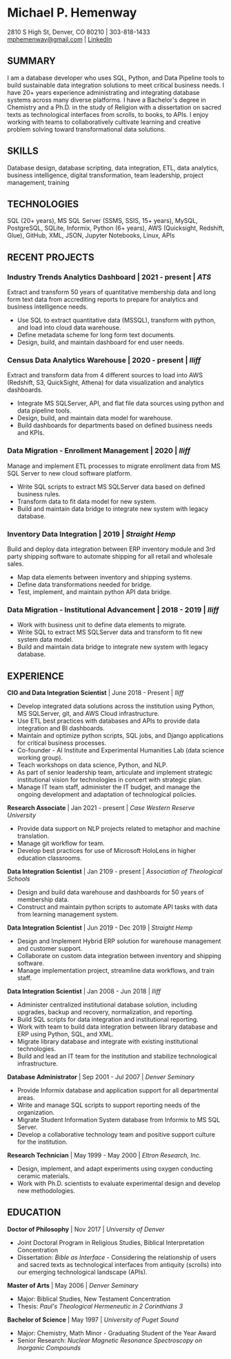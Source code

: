 # Michael P. Hemenway

2810 S High St, Denver, CO 80210 | 303-818-1433  
[mphemenway@gmail.com](mailto:mphemenway@gmail.com) | [LinkedIn](https://www.linkedin.com/in/michael-hemenway-06450515b/) 

## SUMMARY  

I am a database developer who uses SQL, Python, and Data Pipeline tools to build sustainable data integration solutions to meet critical business needs. I have 20+ years experience administrating and integrating database systems across many diverse platforms. I have a Bachelor's degree in Chemistry and a Ph.D. in the study of Religion with a dissertation on sacred texts as technological interfaces from scrolls, to books, to APIs. I enjoy working with teams to collaboratively cultivate learning and creative problem solving toward transformational data solutions. 

## SKILLS
Database design, database scripting, data integration, ETL, data analytics, business intelligence, digital transformation, team leadership, project management, training

## TECHNOLOGIES  

SQL (20+ years), MS SQL Server (SSMS, SSIS, 15+ years), MySQL, PostgreSQL, SQLite, Informix, Python (6+ years), AWS (Quicksight, Redshift, Glue), GitHub, XML, JSON, Jupyter Notebooks, Linux, APIs
    
## RECENT PROJECTS

### Industry Trends Analytics Dashboard | 2021 - present | _ATS_
Extract and transform 50 years of quantitative membership data and long form text data from accrediting reports to prepare for analytics and business intelligence needs. 

- Use SQL to extract quantitative data (MSSQL), transform with python, and load into cloud data warehouse.
- Define metadata scheme for long form text documents.
- Design, build, and maintain dashboard for end user needs.

### Census Data Analytics Warehouse | 2020 - present | _Iliff_
Extract and transform data from 4 different sources to load into AWS (Redshift, S3, QuickSight, Athena) for data visualization and analytics dashboards.

- Integrate MS SQLServer, API, and flat file data sources using python and data pipeline tools.
- Design, build, and maintain data model for warehouse.
- Build dashboards for departments based on defined business needs and KPIs.

### Data Migration - Enrollment Management | 2020 | _Iliff_
Manage and implement ETL processes to migrate enrollment data from MS SQL Server to new cloud software platform.

- Write SQL scripts to extract MS SQLServer data based on defined business rules.
- Transform data to fit data model for new system.
- Build and maintain data bridge to integrate new system with legacy database.

### Inventory Data Integration | 2019 | _Straight Hemp_
Build and deploy data integration between ERP inventory module and 3rd party shipping software to automate shipping for all retail and wholesale sales. 

- Map data elements between inventory and shipping systems.
- Define data transformations needed for bridge.
- Test, implement, and maintain python API data bridge.

### Data Migration - Institutional Advancement | 2018 - 2019 | _Iliff_

- Work with business unit to define data elements to migrate.
- Write SQL to extract MS SQLServer data and transform to fit new system data model.
- Build and maintain data bridge to integrate new system with legacy database.

## EXPERIENCE

__CIO and Data Integration Scientist__ | June 2018 - Present | _Iliff_
 
- Develop integrated data solutions across the institution using Python, MS SQLServer, git, and AWS Cloud infrastructure.
- Use ETL best practices with databases and APIs to provide data integration and BI dashboards.
- Maintain and optimize python scripts, SQL jobs, and Django applications for critical business processes. 
- Co-founder - AI Institute and Experimental Humanities Lab (data science working group).
- Teach workshops on data science, Python, and NLP.
- As part of senior leadership team, articulate and implement strategic institutional vision for technologies in concert with strategic plan.
- Manage IT team staff, administer the IT budget, and manage the ongoing development and adaptation of technological policies.

__Research Associate__ | Jan 2021 - present | _Case Western Reserve University_

- Provide data support on NLP projects related to metaphor and machine translation.
- Manage git workflow for team.
- Develop best practices for use of Microsoft HoloLens in higher education classrooms.

__Data Integration Scientist__ | Jan 2109 - present | _Association of Theological Schools_

- Design and build data warehouse and dashboards for 50 years of membership data.
- Construct and maintain python scripts to automate API tasks with data from learning management system.

__Data Integration Scientist__ | Jun 2019 - Dec 2019 | _Straight Hemp_

- Design and Implement Hybrid ERP solution for warehouse management and customer support.
- Collaborate on custom data integration between inventory and shipping software.
- Manage implementation project, streamline data workflows, and train staff. 

__Data Integration Scientist__ | Jan 2008 - Jun 2018 | _Iliff_

- Administer centralized institutional database solution, including upgrades, backup and recovery, normalization, and reporting.
- Build SQL scripts for data integration and institutional reporting.
- Work with team to build data integration between library database and ERP using Python, SQL, and XML.
- Migrate library database and integrate with existing institutional technologies.
- Build and lead an IT team for the institution and stabilize technological infrastructure.

__Database Administrator__ | Sep 2001 - Jul 2007 | _Denver Seminary_  

- Provide Informix database and application support for all departmental areas.
- Write and manage SQL scripts to support reporting needs of the organization.
- Migrate Student Information System database from Informix to MS SQL Server.
- Develop a collaborative technology team and positive support culture for the institution.

__Research Technician__ | May 1999 - May 2000 | _Eltron Research, Inc._

- Design, implement, and adapt experiments using oxygen conducting ceramic materials.
- Work with Ph.D. scientists to evaluate experimental design and develop new methodologies.

## EDUCATION  

__Doctor of Philosophy__ | Nov 2017 | _University of Denver_  

- Joint Doctoral Program in Religious Studies, Biblical Interpretation Concentration
- Dissertation: _Bible as Interface_ - Considering the relationship of users and sacred texts as technological interfaces from antiquity (scrolls) into our emerging technological landscape (APIs).

__Master of Arts__ | May 2006 | _Denver Seminary_  

- Major: Biblical Studies, New Testament Concentration
- Thesis: _Paul's Theological Hermeneutic in 2 Corinthians 3_

__Bachelor of Science__ | May 1997 | _University of Puget Sound_  

- Major: Chemistry, Math Minor - Graduating Student of the Year Award
- Senior Research: _Nuclear Magnetic Resonance Spectroscopy on Inorganic Compounds_